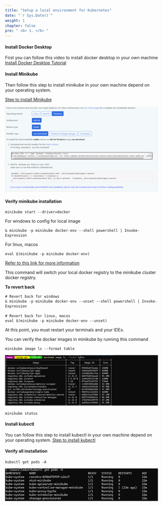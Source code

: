 ```yaml
---
title: "Setup a local environment for Kubernetes"
date: "`r Sys.Date()`"
weight: 1
chapter: false
pre: " <b> 1. </b> "
---
```


#### Install Docker Desktop

First you can follow this video to install docker desktop in your own machine
[Install Docker Desktop Tutorial](https://www.youtube.com/watch?v=5RQbdMn04Oc)

#### Install Minikube

Then follow this step to install minikube in your own machine depend on your operating system.

[Step to install Minikube](https://minikube.sigs.k8s.io/docs/start/?arch=%2Fwindows%2Fx86-64%2Fstable%2F.exe+download)

![Install minikube](./images/install-minikube.png)

#### Verify minikube installation

```shell
minikube start --driver=docker

```

For windows to config for local image

```shell
& minikube -p minikube docker-env --shell powershell | Invoke-Expression
```

For linux, macos

```shell
eval $(minikube -p minikube docker-env)

```

[Refer to this link for more information](https://www.baeldung.com/ops/docker-local-images-minikube)

This command will switch your local docker registry to the minikube cluster docker registry.

**To revert back**

```shell
# Revert back for windows
& minikube -p minikube docker-env --unset --shell powershell | Invoke-Expression

# Revert back for linux, macos
eval $(minikube -p minikube docker-env --unset)
```

At this point, you must restart your terminals and your IDEs.

You can verify the docker images in minikube by running this command

```shell
minikube image ls --format table
```

![List docker images in minikube](images/_index-1.png)

```shell
minikube status
```

#### Install kubectl

You can follow this step to install kubectl in your own machine depend on your operating system.
[Step to install kubectl](https://kubernetes.io/docs/tasks/tools/)

#### Verify all installation

```shell
kubectl get pods -A
```

![Verify Installation Kubectl](images/_index.png)
